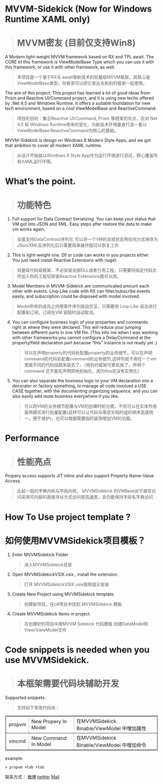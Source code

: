 MVVM-Sidekick (Now for Windows Runtime XAML only)
=============
> MVVM密友 (目前仅支持Win8)
> ===================


A Modern light-weight MVVM framework based on RX and TPL await. The CORE of this framework is ViewModelBase Type which you can use it with this framework, or use it with other framework, as well.

> 本项目是一个基于RX与 await等新技术的轻量级MVVM框架。其核心是ViewModelBase类型，你甚至可以把它拿出去和别的框架一起使用。


The aim of this project: This project has learned a lot of good ideas from Prism and Reactive UI/Command project, and it is using new techs offered by .Net 4.5 and Windows Runtime. It offers a suitable foundation for new tech environment, based on a cool ViewModelBase and ReactiveCommand. 

> 项目的目的：集合Reactive UI/Command, Prism 等框架的优点，应对.Net 4.5 和 Windows Runtime带来的变化，为新技术环境量身打造一套以ViewModelBase/ReactiveCommand为核心的基础。


MVVM-Sidekick is design on Windows 8 Modern Style Apps, and we got that ambition to cover all modern XAML runtime. 

> 从设计开始就以Windows 8 Style App作为运行环境进行测试，野心覆盖所有XAML运行环境。


What’s the point.
============
> 功能特色
> =======

1.	Full support for Data Contract Serializing. You can keep your status that VM got into JSON and XML. Easy steps after restore the data to make vm works again.

> 	全面支持DataContract序列化 可以将一个VM的全部状态用任何方式保存为JSon/XML反序列化后只需要简单操作就可以恢复工作


2.	This is light-weight one. Dll or code can works in you projects either. You just need install Reactive Extensions with nuget.

> 	轻量级代码级框架，不必安装全部DLL或者引用工程，只需要将指定代码文件加入你的工程切安装Reactive Extensions就可以用。


3.	Model Members in MVVM-Sidekick are communicated amount each other with events. Linq-Like code with RX can filter/subscribe events easily, and subscription could be disposed with model involved.

>	Model所有的成员之间用事件序列驱动交互，只需要用 Linq-Like 语法进行配置和订阅，订阅在VM 销毁时自动取消。



4.	You can configure business logic of your properties and commands right at where they were declared. This will reduce your jumping between different parts in one VM file. (This kills me when I was working with other frameworks:you cannot configure a DelayCommand at the property/field declaration part because “this” instance is not ready yet .)

	>可以在声明property的代码处配置property的业务细节，可以在声明command的代码处配置command的业务细节,这样你就不用在一个vm里面不同的代码段跳来跳去了。（用别的框架可累死我了，声明个command 还不能在声明原地初始化，因为this还没有实例化）



5.	You can also separate the business logic to your VM declaration into a decorator or factory something, to manage all code involved a USE CASE together, with the documenting organizing sequence, and you can also easily add more business everywhere if you like.

	>可以将VM的业务细节配置与VM的创建时机分离，不但可以在实体外用装饰模式进行批量配置(这样可以让代码与需求文档的组织顺序高度统一，便于维护)，也可以根据需要临时装饰增加VM的功能。




Performance
===========

>性能亮点
>========

Propery access supports JIT inline and also support Property Name-Value Access. 

>比起一般的字典内核与字段内核， MVVMSidekick 的VMBase对于属性访问采用可内联的直接寻址方式访问提高速度，且仍能保持字段名字典访问


How To Use project template ?
===================
如何使用MVVMSidekick项目模板？
===================

1.	Enter MVVMSidekick Folder

	>进入MVVMSidekick目录

2.	Open MVVMSidekickVSIX.vsix , install the extension.

	>打开 MVVMSidekickVSIX.vsix按照提示安装

3.	Create New Project using  MVVMSidekick template.

	>创建新项目，在c#项目中找到 MVVMSidekick 模板

4.	Create MVVMSidekick Items in project.

	>在创建好的项目中用MVVM Sidekick 代码模板 创建DataModel和View/ViewModel文件




Code snippets is needed when you use MVVMSidekick.
==============
> 
> 本框架需要代码块辅助开发
> ==============
> 


Supported snippets:

>支持如下常用代码块：

<table  border="3"  cellpadding="12" cellspacing="3" bordercolor="#aaaaaa">                                                                               
<tr><td>	propvm  </td><td>	New Propery In Model                                    </td><td>	在MVVMSidekick Binable/ViewModel 中增加属性</td>          </td> </tr>
<tr><td>	vmcmd 	</td><td>	New Command In Model                                    </td> <td>	在MVVMSidekick Binable/ViewModel 中增加命令               </td>  </tr>
</table>


example:

	> propvm +tab +tab


联系方式： [微博] [twitter] [Mail]

[微博]: http://www.weibo.com/waynebabywang "WaynebabyWang"
[twitter]: http://twitter.com/waynebaby "Waynebaby"
[Mail]: mailto:blackshaman_wayne@hotmail.com "MSN Skype"
